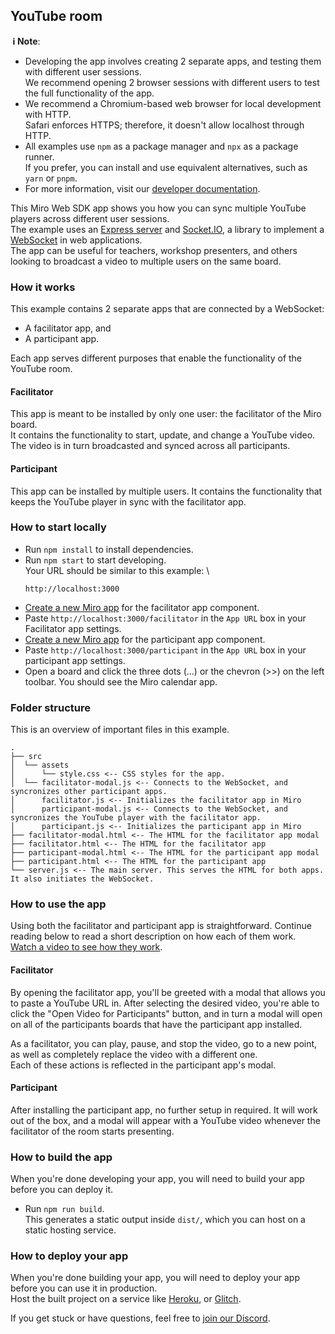 ## YouTube room

**&nbsp;ℹ&nbsp;Note**:

- Developing the app involves creating 2 separate apps, and testing them with different user sessions. \
  We recommend opening 2 browser sessions with different users to test the full functionality of the app.
- We recommend a Chromium-based web browser for local development with HTTP. \
  Safari enforces HTTPS; therefore, it doesn't allow localhost through HTTP.
- All examples use `npm` as a package manager and `npx` as a package runner. \
  If you prefer, you can install and use equivalent alternatives, such as `yarn` or `pnpm`.
- For more information, visit our [developer documentation](https://developers.miro.com).

This Miro Web SDK app shows you how you can sync multiple YouTube players across different user sessions. \
The example uses an [Express server](https://expressjs.com/) and [Socket.IO](https://socket.io/), a library to implement a [WebSocket](https://developer.mozilla.org/en-US/docs/Web/API/WebSockets_API) in web applications. \
The app can be useful for teachers, workshop presenters, and others looking to broadcast a video to multiple users on the same board.

### How it works

This example contains 2 separate apps that are connected by a WebSocket:

- A facilitator app, and
- A participant app.

Each app serves different purposes that enable the functionality of the YouTube room.

#### Facilitator

This app is meant to be installed by only one user: the facilitator of the Miro board. \
It contains the functionality to start, update, and change a YouTube video. The video is in turn broadcasted and synced across all participants.

#### Participant

This app can be installed by multiple users. It contains the functionality that keeps the YouTube player in sync with the facilitator app.

### How to start locally

- Run `npm install` to install dependencies.
- Run `npm start` to start developing. \
  Your URL should be similar to this example: \
  ```
  http://localhost:3000
  ```
- [Create a new Miro app](https://developers.miro.com/docs/build-your-first-hello-world-app#step-3-create-your-app-in-miro) for the facilitator app component.
- Paste `http://localhost:3000/facilitator` in the `App URL` box in your Facilitator app settings.
- [Create a new Miro app](https://developers.miro.com/docs/build-your-first-hello-world-app#step-3-create-your-app-in-miro) for the participant app component.
- Paste `http://localhost:3000/participant` in the `App URL` box in your participant app settings.
- Open a board and click the three dots (...) or the chevron (>>) on the left toolbar. You should see the Miro calendar app.

### Folder structure

This is an overview of important files in this example.

```
.
├── src
│  └── assets
│      └── style.css <-- CSS styles for the app.
│  └── facilitator-modal.js <-- Connects to the WebSocket, and syncronizes other participant apps.
│      facilitator.js <-- Initializes the facilitator app in Miro
│      participant-modal.js <-- Connects to the WebSocket, and syncronizes the YouTube player with the facilitator app.
│      participant.js <-- Initializes the participant app in Miro
├── facilitator-modal.html <-- The HTML for the facilitator app modal
├── facilitator.html <-- The HTML for the facilitator app
├── participant-modal.html <-- The HTML for the participant app modal
├── participant.html <-- The HTML for the participant app
└── server.js <-- The main server. This serves the HTML for both apps. It also initiates the WebSocket.
```

### How to use the app

Using both the facilitator and participant app is straightforward. Continue reading below to read a short description on how each of them work. \
[Watch a video to see how they work](http://www.youtube.com/watch?v=_HTZFf8bkNI).

#### Facilitator

By opening the facilitator app, you'll be greeted with a modal that allows you to paste a YouTube URL in. After selecting the desired video, you're able to click the "Open Video for Participants" button, and in turn a modal will open on all of the participants boards that have the participant app installed.

As a facilitator, you can play, pause, and stop the video, go to a new point, as well as completely replace the video with a different one. \
Each of these actions is reflected in the participant app's modal.

#### Participant

After installing the participant app, no further setup in required. It will work out of the box, and a modal will appear with a YouTube video whenever the facilitator of the room starts presenting.

### How to build the app

When you're done developing your app, you will need to build your app before you can deploy it.

- Run `npm run build`. \
  This generates a static output inside `dist/`, which you can host on a static hosting service.

### How to deploy your app

When you're done building your app, you will need to deploy your app before you can use it in production. \
Host the built project on a service like [Heroku](https://www.heroku.com/), or [Glitch](https://glitch.com/).

If you get stuck or have questions, feel free to [join our Discord](https://bit.ly/miro-developers).
